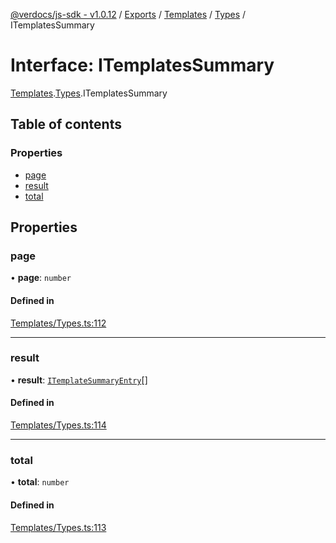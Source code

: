 [@verdocs/js-sdk - v1.0.12](../README.md) / [Exports](../modules.md) / [Templates](../modules/Templates.md) / [Types](../modules/Templates.Types.md) / ITemplatesSummary

# Interface: ITemplatesSummary

[Templates](../modules/Templates.md).[Types](../modules/Templates.Types.md).ITemplatesSummary

## Table of contents

### Properties

- [page](Templates.Types.ITemplatesSummary.md#page)
- [result](Templates.Types.ITemplatesSummary.md#result)
- [total](Templates.Types.ITemplatesSummary.md#total)

## Properties

### page

• **page**: `number`

#### Defined in

[Templates/Types.ts:112](https://github.com/Verdocs/js-sdk/blob/main/src/Templates/Types.ts#L112)

___

### result

• **result**: [`ITemplateSummaryEntry`](Templates.Types.ITemplateSummaryEntry.md)[]

#### Defined in

[Templates/Types.ts:114](https://github.com/Verdocs/js-sdk/blob/main/src/Templates/Types.ts#L114)

___

### total

• **total**: `number`

#### Defined in

[Templates/Types.ts:113](https://github.com/Verdocs/js-sdk/blob/main/src/Templates/Types.ts#L113)
